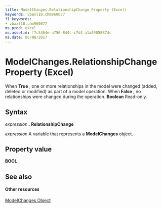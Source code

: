 ```yaml
---
title: ModelChanges.RelationshipChange Property (Excel)
keywords: vbaxl10.chm960077
f1_keywords:
- vbaxl10.chm960077
ms.prod: excel
ms.assetid: f7c5464e-a756-844c-c7d4-a1a59058874c
ms.date: 06/08/2017
---
```



# ModelChanges.RelationshipChange Property (Excel)

 When **True** , one or more relationships in the model were changed (added, deleted or modified) as part of a model operation. When **False** , no relationships were changed during the operation. **Boolean** Read-only.


## Syntax

 _expression_ . **RelationshipChange**

 _expression_ A variable that represents a **ModelChanges** object.


## Property value

 **BOOL**


## See also


#### Other resources



[ModelChanges Object](Excel.modelchanges.md)

